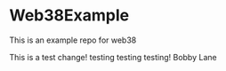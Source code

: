 # Web38Example
This is an example repo for web38


This is a test change! testing testing testing! 
Bobby Lane